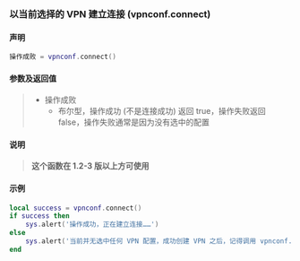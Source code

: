 ### 以当前选择的 VPN 建立连接 \(**vpnconf\.connect**\)


#### 声明
```lua
操作成败 = vpnconf.connect()
```


#### 参数及返回值
> - 操作成败
>   - 布尔型，操作成功 (不是连接成功) 返回 true，操作失败返回 false，操作失败通常是因为没有选中的配置


#### 说明
> **这个函数在 1\.2\-3 版以上方可使用**  


#### 示例  
```lua
local success = vpnconf.connect()
if success then
    sys.alert('操作成功，正在建立连接……')
else
    sys.alert('当前并无选中任何 VPN 配置，成功创建 VPN 之后，记得调用 vpnconf.select 选中它')
end
```


